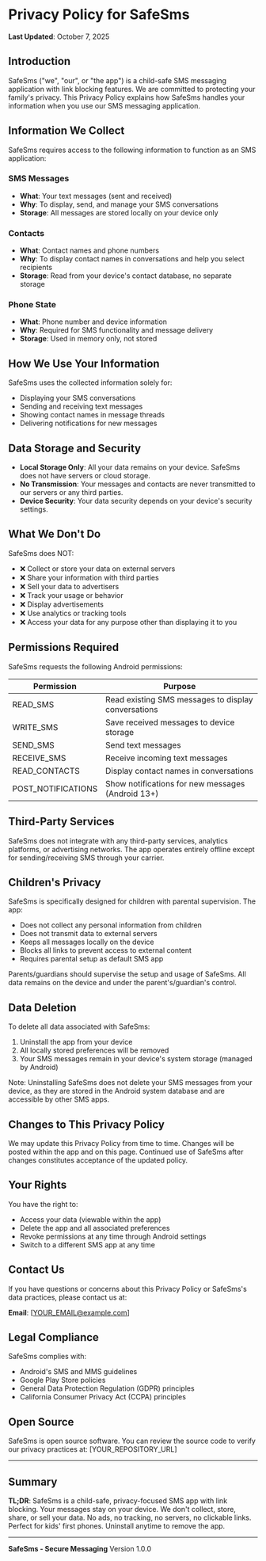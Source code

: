 # Privacy Policy for SafeSms

**Last Updated**: October 7, 2025

## Introduction

SafeSms ("we", "our", or "the app") is a child-safe SMS messaging application with link blocking features. We are committed to protecting your family's privacy. This Privacy Policy explains how SafeSms handles your information when you use our SMS messaging application.

## Information We Collect

SafeSms requires access to the following information to function as an SMS application:

### SMS Messages
- **What**: Your text messages (sent and received)
- **Why**: To display, send, and manage your SMS conversations
- **Storage**: All messages are stored locally on your device only

### Contacts
- **What**: Contact names and phone numbers
- **Why**: To display contact names in conversations and help you select recipients
- **Storage**: Read from your device's contact database, no separate storage

### Phone State
- **What**: Phone number and device information
- **Why**: Required for SMS functionality and message delivery
- **Storage**: Used in memory only, not stored

## How We Use Your Information

SafeSms uses the collected information solely for:
- Displaying your SMS conversations
- Sending and receiving text messages
- Showing contact names in message threads
- Delivering notifications for new messages

## Data Storage and Security

- **Local Storage Only**: All your data remains on your device. SafeSms does not have servers or cloud storage.
- **No Transmission**: Your messages and contacts are never transmitted to our servers or any third parties.
- **Device Security**: Your data security depends on your device's security settings.

## What We Don't Do

SafeSms does NOT:
- ❌ Collect or store your data on external servers
- ❌ Share your information with third parties
- ❌ Sell your data to advertisers
- ❌ Track your usage or behavior
- ❌ Display advertisements
- ❌ Use analytics or tracking tools
- ❌ Access your data for any purpose other than displaying it to you

## Permissions Required

SafeSms requests the following Android permissions:

| Permission | Purpose |
|------------|---------|
| READ_SMS | Read existing SMS messages to display conversations |
| WRITE_SMS | Save received messages to device storage |
| SEND_SMS | Send text messages |
| RECEIVE_SMS | Receive incoming text messages |
| READ_CONTACTS | Display contact names in conversations |
| POST_NOTIFICATIONS | Show notifications for new messages (Android 13+) |

## Third-Party Services

SafeSms does not integrate with any third-party services, analytics platforms, or advertising networks. The app operates entirely offline except for sending/receiving SMS through your carrier.

## Children's Privacy

SafeSms is specifically designed for children with parental supervision. The app:
- Does not collect any personal information from children
- Does not transmit data to external servers
- Keeps all messages locally on the device
- Blocks all links to prevent access to external content
- Requires parental setup as default SMS app

Parents/guardians should supervise the setup and usage of SafeSms. All data remains on the device and under the parent's/guardian's control.

## Data Deletion

To delete all data associated with SafeSms:
1. Uninstall the app from your device
2. All locally stored preferences will be removed
3. Your SMS messages remain in your device's system storage (managed by Android)

Note: Uninstalling SafeSms does not delete your SMS messages from your device, as they are stored in the Android system database and are accessible by other SMS apps.

## Changes to This Privacy Policy

We may update this Privacy Policy from time to time. Changes will be posted within the app and on this page. Continued use of SafeSms after changes constitutes acceptance of the updated policy.

## Your Rights

You have the right to:
- Access your data (viewable within the app)
- Delete the app and all associated preferences
- Revoke permissions at any time through Android settings
- Switch to a different SMS app at any time

## Contact Us

If you have questions or concerns about this Privacy Policy or SafeSms's data practices, please contact us at:

**Email**: [YOUR_EMAIL@example.com]

## Legal Compliance

SafeSms complies with:
- Android's SMS and MMS guidelines
- Google Play Store policies
- General Data Protection Regulation (GDPR) principles
- California Consumer Privacy Act (CCPA) principles

## Open Source

SafeSms is open source software. You can review the source code to verify our privacy practices at:
[YOUR_REPOSITORY_URL]

---

## Summary

**TL;DR**: SafeSms is a child-safe, privacy-focused SMS app with link blocking. Your messages stay on your device. We don't collect, store, share, or sell your data. No ads, no tracking, no servers, no clickable links. Perfect for kids' first phones. Uninstall anytime to remove the app.

---

**SafeSms - Secure Messaging**
Version 1.0.0
